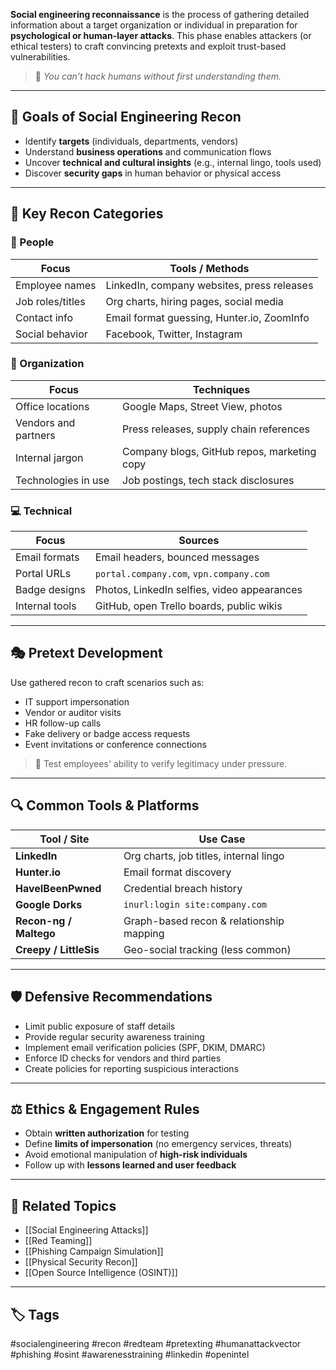 **Social engineering reconnaissance** is the process of gathering detailed information about a target organization or individual in preparation for **psychological or human-layer attacks**. This phase enables attackers (or ethical testers) to craft convincing pretexts and exploit trust-based vulnerabilities.

> 🧠 *You can’t hack humans without first understanding them.*

---

## 🎯 Goals of Social Engineering Recon

- Identify **targets** (individuals, departments, vendors)
- Understand **business operations** and communication flows
- Uncover **technical and cultural insights** (e.g., internal lingo, tools used)
- Discover **security gaps** in human behavior or physical access

---

## 🧱 Key Recon Categories

### 🧑 People

| Focus               | Tools / Methods                               |
|---------------------|-----------------------------------------------|
| Employee names      | LinkedIn, company websites, press releases    |
| Job roles/titles    | Org charts, hiring pages, social media        |
| Contact info        | Email format guessing, Hunter.io, ZoomInfo    |
| Social behavior     | Facebook, Twitter, Instagram                  |

### 🏢 Organization

| Focus                | Techniques                                   |
|----------------------|----------------------------------------------|
| Office locations     | Google Maps, Street View, photos             |
| Vendors and partners | Press releases, supply chain references      |
| Internal jargon      | Company blogs, GitHub repos, marketing copy  |
| Technologies in use  | Job postings, tech stack disclosures         |

### 💻 Technical

| Focus                | Sources                                      |
|----------------------|----------------------------------------------|
| Email formats        | Email headers, bounced messages              |
| Portal URLs          | `portal.company.com`, `vpn.company.com`      |
| Badge designs        | Photos, LinkedIn selfies, video appearances  |
| Internal tools       | GitHub, open Trello boards, public wikis     |

---

## 🎭 Pretext Development

Use gathered recon to craft scenarios such as:

- IT support impersonation
- Vendor or auditor visits
- HR follow-up calls
- Fake delivery or badge access requests
- Event invitations or conference connections

> 🧪 Test employees' ability to verify legitimacy under pressure.

---

## 🔍 Common Tools & Platforms

| Tool / Site         | Use Case                                     |
|---------------------|-----------------------------------------------|
| **LinkedIn**        | Org charts, job titles, internal lingo        |
| **Hunter.io**       | Email format discovery                        |
| **HaveIBeenPwned**  | Credential breach history                     |
| **Google Dorks**    | `inurl:login site:company.com`                |
| **Recon-ng / Maltego** | Graph-based recon & relationship mapping |
| **Creepy / LittleSis** | Geo-social tracking (less common)          |

---

## 🛡️ Defensive Recommendations

- Limit public exposure of staff details
- Provide regular security awareness training
- Implement email verification policies (SPF, DKIM, DMARC)
- Enforce ID checks for vendors and third parties
- Create policies for reporting suspicious interactions

---

## ⚖️ Ethics & Engagement Rules

- Obtain **written authorization** for testing
- Define **limits of impersonation** (no emergency services, threats)
- Avoid emotional manipulation of **high-risk individuals**
- Follow up with **lessons learned and user feedback**

---

## 🧩 Related Topics

- [[Social Engineering Attacks]]
- [[Red Teaming]]
- [[Phishing Campaign Simulation]]
- [[Physical Security Recon]]
- [[Open Source Intelligence (OSINT)]]

---

## 🏷 Tags

#socialengineering #recon #redteam #pretexting #humanattackvector #phishing #osint #awarenesstraining #linkedin #openintel

